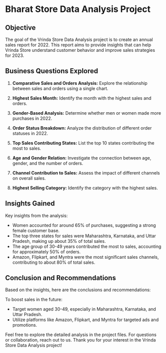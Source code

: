 # Bharat Store Data Analysis Project

## Objective

The goal of the Vrinda Store Data Analysis project is to create an annual sales report for 2022. This report aims to provide insights that can help Vrinda Store understand customer behavior and improve sales strategies for 2023.

## Business Questions Explored

1. **Comparative Sales and Orders Analysis:** Explore the relationship between sales and orders using a single chart.

2. **Highest Sales Month:** Identify the month with the highest sales and orders.

3. **Gender-Based Analysis:** Determine whether men or women made more purchases in 2022.

4. **Order Status Breakdown:** Analyze the distribution of different order statuses in 2022.

5. **Top Sales Contributing States:** List the top 10 states contributing the most to sales.

6. **Age and Gender Relation:** Investigate the connection between age, gender, and the number of orders.

7. **Channel Contribution to Sales:** Assess the impact of different channels on overall sales.

8. **Highest Selling Category:** Identify the category with the highest sales.

## Insights Gained

Key insights from the analysis:

- Women accounted for around 65% of purchases, suggesting a strong female customer base.
- The top three states for sales were Maharashtra, Karnataka, and Uttar Pradesh, making up about 35% of total sales.
- The age group of 30-49 years contributed the most to sales, accounting for approximately 50% of orders.
- Amazon, Flipkart, and Myntra were the most significant sales channels, contributing to about 80% of total sales.

## Conclusion and Recommendations

Based on the insights, here are the conclusions and recommendations:

To boost sales in the future:
- Target women aged 30-49, especially in Maharashtra, Karnataka, and Uttar Pradesh.
- Utilize platforms like Amazon, Flipkart, and Myntra for targeted ads and promotions.

Feel free to explore the detailed analysis in the project files. For questions or collaboration, reach out to us. Thank you for your interest in the Vrinda Store Data Analysis project!
